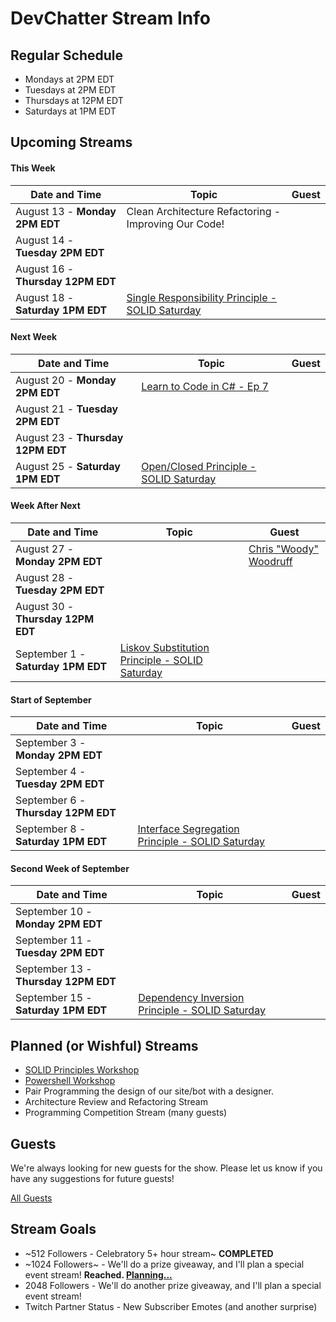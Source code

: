 # DevChatter Stream Info

## Regular Schedule

 - Mondays at 2PM EDT
 - Tuesdays at 2PM EDT
 - Thursdays at 12PM EDT
 - Saturdays at 1PM EDT
 

## Upcoming Streams

#### This Week

| Date and Time                   | Topic         | Guest         |
| ------------------------------- | ------------- | ------------- |
| August 13 - **Monday 2PM EDT** | Clean Architecture Refactoring - Improving Our Code! |  |
| August 14 - **Tuesday 2PM EDT** |  |  |
| August 16 - **Thursday 12PM EDT** |  |  |
| August 18 - **Saturday 1PM EDT** | [Single Responsibility Principle - SOLID Saturday](https://www.twitch.tv/events/A5JGW71FT3q2m0mdk7llXQ) |  |

#### Next Week

| Date and Time                   | Topic         | Guest         |
| ------------------------------- | ------------- | ------------- |
| August 20 - **Monday 2PM EDT** | [Learn to Code in C# - Ep 7](https://www.twitch.tv/events/9I5Zdxl4Q_eTUV_QjHxxQg) |  |
| August 21 - **Tuesday 2PM EDT** |  |  |
| August 23 - **Thursday 12PM EDT** |  |  |
| August 25 - **Saturday 1PM EDT** | [Open/Closed Principle - SOLID Saturday](https://www.twitch.tv/events/A5JGW71FT3q2m0mdk7llXQ) |  |

#### Week After Next

| Date and Time                   | Topic         | Guest         |
| ------------------------------- | ------------- | ------------- |
| August 27 - **Monday 2PM EDT** |  | [Chris "Woody" Woodruff](https://twitter.com/cwoodruff) |
| August 28 - **Tuesday 2PM EDT** |  |  |
| August 30 - **Thursday 12PM EDT** |  |  |
| September 1 - **Saturday 1PM EDT** | [Liskov Substitution Principle - SOLID Saturday](https://www.twitch.tv/events/A5JGW71FT3q2m0mdk7llXQ) |  |

#### Start of September

| Date and Time                   | Topic         | Guest         |
| ------------------------------- | ------------- | ------------- |
| September 3 - **Monday 2PM EDT** |  |  |
| September 4 - **Tuesday 2PM EDT** |  |  |
| September 6 - **Thursday 12PM EDT** |  |  |
| September 8 - **Saturday 1PM EDT** | [Interface Segregation Principle - SOLID Saturday](https://www.twitch.tv/events/A5JGW71FT3q2m0mdk7llXQ) |  |

#### Second Week of September

| Date and Time                   | Topic         | Guest         |
| ------------------------------- | ------------- | ------------- |
| September 10 - **Monday 2PM EDT** |  |  |
| September 11 - **Tuesday 2PM EDT** |  |  |
| September 13 - **Thursday 12PM EDT** |  |  |
| September 15 - **Saturday 1PM EDT** | [Dependency Inversion Principle - SOLID Saturday](https://www.twitch.tv/events/A5JGW71FT3q2m0mdk7llXQ) |  |
 
## Planned (or Wishful) Streams

 - [SOLID Principles Workshop](https://github.com/DevChatter/StreamInfo/issues/12)
 - [Powershell Workshop](https://github.com/DevChatter/StreamInfo/issues/11)
 - Pair Programming the design of our site/bot with a designer.
 - Architecture Review and Refactoring Stream
 - Programming Competition Stream (many guests)

## Guests

We're always looking for new guests for the show. Please let us know if you have any suggestions for future guests!
 
[All Guests](Guests.md)

## Stream Goals

 - ~512 Followers - Celebratory 5+ hour stream~ **COMPLETED**
 - ~1024 Followers~ - We'll do a prize giveaway, and I'll plan a special event stream! **Reached. [Planning...](https://github.com/DevChatter/StreamInfo/issues/5)**
 - 2048 Followers - We'll do another prize giveaway, and I'll plan a special event stream!
 - Twitch Partner Status - New Subscriber Emotes (and another surprise)
